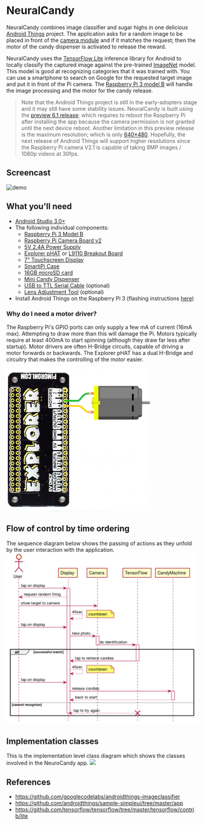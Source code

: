 # NeuralCandy

NeuralCandy combines image classifier and sugar highs in one delicious [Android Things](https://developer.android.com/things/get-started/index.html) project. The application asks for a random image to be placed in front of the [camera module](https://www.raspberrypi.org/products/camera-module-v2/) and if it matches the request; then the motor of the candy dispenser is activated to release the reward.

NeuralCandy uses the  [TensorFlow Lite](https://github.com/tensorflow/tensorflow/tree/master/tensorflow/contrib/lite#tensorflow-lite) inference library for Android to locally classify the captured image against the pre-trained [ImageNet](http://image-net.org/) model. This model is good at recognizing categories that it was trained with. You can use a smartphone to search on Google for the requested target image and put it in front of the Pi camera. The [Raspberry Pi 3 model B](https://developer.android.com/things/hardware/raspberrypi.html) will handle the image processing and the motor for the candy release.

> Note that the Android Things project is still in the early-adopters stage and it may still have some stability issues. NeuralCandy is built using the [preview 6.1 release](https://developer.android.com/things/preview/releases.html#preview-6-1); which requires to reboot the Raspberry Pi after installing the app because the camera permission is not granted until the next device reboot. Another limitation in this preview release is the maximum resolution; which is only [640*480](https://issuetracker.google.com/issues/37134104). Hopefully, the next release of Android Things will support higher resolutions since the Raspberry Pi camera V2.1 is capable of taking 8MP images / 1080p videos at 30fps.

## Screencast

![demo](/images/NeuralCandy.gif)

## What you'll need

- [Android Studio 3.0+](https://developer.android.com/studio/index.html)
- The following individual components:
  - [Raspberry Pi 3 Model B](https://www.adafruit.com/product/3055)
  - [Raspberry Pi Camera Board v2](https://www.adafruit.com/product/3099)
  - [5V 2.4A Power Supply](https://www.adafruit.com/product/1995)
  - [Explorer pHAT](https://www.adafruit.com/product/3018) or [L9110 Breakout Board](https://www.ebay.com/sch/i.html?_from=R40&_sacat=0&_nkw=L9110+5V+Fan+Motor+Module&_sop=15)
  - [7" Touchscreen Display](https://www.adafruit.com/product/2718)
  - [SmartiPi Case](https://www.adafruit.com/product/3576)
  - [16GB microSD card](https://www.amazon.com/gp/product/B010Q57SEE/ref=ox_sc_act_title_2?smid=ATVPDKIKX0DER&psc=1)
  - [Mini Candy Dispenser](https://www.amazon.com/gp/product/B00RM5UQP0/ref=ox_sc_act_title_1?smid=A25PA0SPA3UQ4X&psc=1)
  - [USB to TTL Serial Cable](https://www.adafruit.com/product/954) (optional)
  - [Lens Adjustment Tool](https://www.adafruit.com/product/3518) (optional)
- Install Android Things on the Raspberry Pi 3 (flashing instructions [here](https://developer.android.com/things/hardware/raspberrypi.html))

### Why do I need a motor driver?
The Raspberry Pi's GPIO ports can only supply a few mA of current (16mA max). Attempting to draw more than this will damage the Pi. Motors typically require at least 400mA to start spinning (although they draw far less after startup).  Motor drivers are often H-Bridge circuits, capable of driving a motor forwards or backwards. The Explorer pHAT has a dual H-Bridge and circuitry that makes the controlling of the motor easier.

![](/images/pHAT_Motor.png)

## Flow of control by time ordering
The sequence diagram below shows the passing of actions as they unfold by the user interaction with the application.
![](/images/sequence_diagram.gif)

## Implementation classes
This is the implementation level class diagram which shows the classes involved in the NeuroCandy app.
![](/images/class_diagram.gif)

## References
- https://github.com/googlecodelabs/androidthings-imageclassifier
- https://github.com/androidthings/sample-simpleui/tree/master/app
- https://github.com/tensorflow/tensorflow/tree/master/tensorflow/contrib/lite
